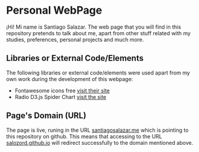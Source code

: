 # Personal WebPage
¡Hi! Mi name is Santiago Salazar. The web page that you will find in this repository pretends to talk about me, apart from other stuff related with my studies, preferences, personal projects and much more.

## Libraries or External Code/Elements
The following libraries or external code/elements were used apart from my own work during the development of this webpage:
* Fontawesome icons free [visit their site](https://fontawesome.com/)
* Radio D3.js Spider Chart [visit the site](http://bl.ocks.org/nbremer/21746a9668ffdf6d8242)

## Page's Domain (URL)
The page is live, runing in the URL [santiagosalazar.me](https://santiagosalazar.me) which is pointing to this repository on github. This means that accessing to the URL [salozord.github.io](https://salozord.github.io) will redirect successfully to the domain mentioned above. 
